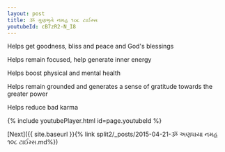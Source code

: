 ```yaml
---
layout: post
title: ૐ ગુણભૃતે નમહ ૧૦૮ ટાઈમ્સ
youtubeId: cB7zR2-N_I8
---
```

 
 
Helps get goodness, bliss and peace and God's blessings
 
Helps remain focused, help generate inner energy 
 
Helps boost physical and mental health 
 
Helps remain grounded and generates a sense of gratitude towards the greater power 
 
Helps reduce bad karma
 
 
 
 


{% include youtubePlayer.html id=page.youtubeId %}
 
[Next]({{ site.baseurl }}{% link  split2/_posts/2015-04-21-ૐ અણધાયા નમહ ૧૦૮ ટાઈમ્સ.md%})
 
